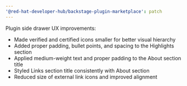 ```yaml
---
'@red-hat-developer-hub/backstage-plugin-marketplace': patch
---
```


Plugin side drawer UX improvements:

- Made verified and certified icons smaller for better visual hierarchy
- Added proper padding, bullet points, and spacing to the Highlights section
- Applied medium-weight text and proper padding to the About section title
- Styled Links section title consistently with About section
- Reduced size of external link icons and improved alignment
